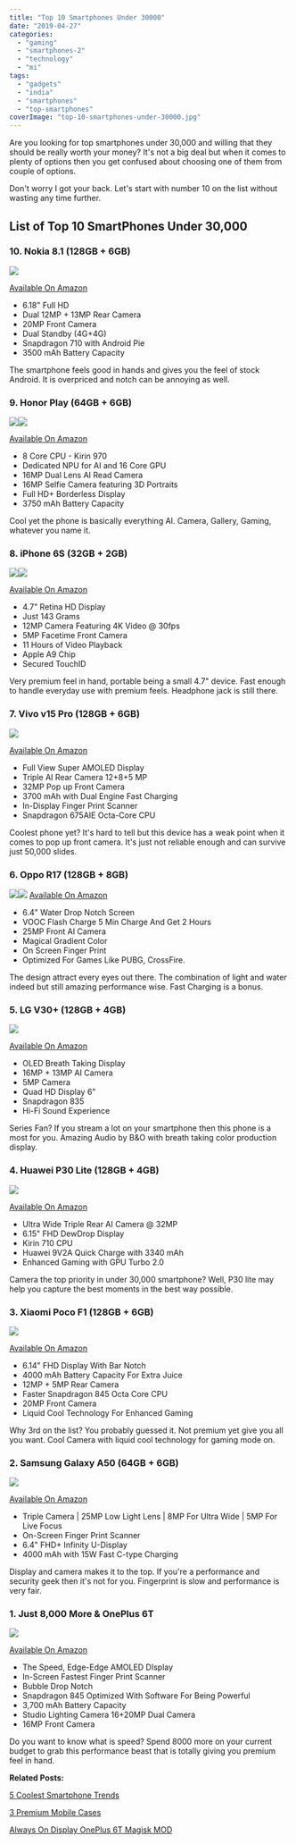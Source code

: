 ```yaml
---
title: "Top 10 Smartphones Under 30000"
date: "2019-04-27"
categories: 
  - "gaming"
  - "smartphones-2"
  - "technology"
  - "mi"
tags: 
  - "gadgets"
  - "india"
  - "smartphones"
  - "top-smartphones"
coverImage: "top-10-smartphones-under-30000.jpg"
---
```


Are you looking for top smartphones under 30,000 and willing that they should be really worth your money? It's not a big deal but when it comes to plenty of options then you get confused about choosing one of them from couple of options.

Don't worry I got your back. Let's start with number 10 on the list without wasting any time further.

## List of Top 10 SmartPhones Under 30,000

### 10\. Nokia 8.1 (128GB + 6GB)

[![](//ws-in.amazon-adsystem.com/widgets/q?_encoding=UTF8&ASIN=B07N8BKY8J&Format=_SL250_&ID=AsinImage&MarketPlace=IN&ServiceVersion=20070822&WS=1&tag=emadsblog-21&language=en_IN)](https://www.amazon.in/Nokia-8-1-Storage-Additional-Exchange/dp/B07N8BKY8J/ref=as_li_ss_il?fst=as:off&pf_rd_i=1389401031&pf_rd_m=A1K21FY43GMZF8&pf_rd_p=702d9d85-f579-42b1-a2a4-8f5ce8b53266&pf_rd_r=NPA4XQ678232RJ52S7B3&pf_rd_s=merchandised-search-2&pf_rd_t=101&qid=1556399002&refinements=p_36:1500000-99999999&rnid=1389432031&s=electronics&sr=1-59&linkCode=li3&tag=emadsblog-21&linkId=9597f2d8f5c532caa08021a75aac4fbf&language=en_IN)

[Available On Amazon](https://amzn.to/2UGGdGk)

- 6.18" Full HD
- Dual 12MP + 13MP Rear Camera
- 20MP Front Camera
- Dual Standby (4G+4G)
- Snapdragon 710 with Android Pie
- 3500 mAh Battery Capacity

The smartphone feels good in hands and gives you the feel of stock Android. It is overpriced and notch can be annoying as well.

### 9\. Honor Play (64GB + 6GB)

[![](//ws-in.amazon-adsystem.com/widgets/q?_encoding=UTF8&ASIN=B077PWB22T&Format=_SL250_&ID=AsinImage&MarketPlace=IN&ServiceVersion=20070822&WS=1&tag=emadsblog-21&language=en_IN)](https://www.amazon.in/Honor-Play-Midnight-Black-64GB/dp/B077PWB22T/ref=as_li_ss_il?fst=as:off&pf_rd_i=1389401031&pf_rd_m=A1K21FY43GMZF8&pf_rd_p=702d9d85-f579-42b1-a2a4-8f5ce8b53266&pf_rd_r=NPA4XQ678232RJ52S7B3&pf_rd_s=merchandised-search-2&pf_rd_t=101&qid=1556398498&refinements=p_36:1500000-99999999&rnid=1389432031&s=electronics&sr=1-23&linkCode=li3&tag=emadsblog-21&linkId=3923fdeb80842b2ddd28eaff85b20218&language=en_IN)![](https://ir-in.amazon-adsystem.com/e/ir?t=emadsblog-21&language=en_IN&l=li3&o=31&a=B077PWB22T)

[Available On Amazon](https://amzn.to/2XRebJY)

- 8 Core CPU - Kirin 970
- Dedicated NPU for AI and 16 Core GPU
- 16MP Dual Lens AI Read Camera
- 16MP Selfie Camera featuring 3D Portraits
- Full HD+ Borderless Display
- 3750 mAh Battery Capacity

Cool yet the phone is basically everything AI. Camera, Gallery, Gaming, whatever you name it. 

### 8\. iPhone 6S (32GB + 2GB)

[![](//ws-in.amazon-adsystem.com/widgets/q?_encoding=UTF8&ASIN=B01LXF3SP9&Format=_SL250_&ID=AsinImage&MarketPlace=IN&ServiceVersion=20070822&WS=1&tag=emadsblog-21&language=en_IN)](https://www.amazon.in/Apple-iPhone-6S-Rose-Storage/dp/B01LXF3SP9/ref=as_li_ss_il?fst=as:off&pf_rd_i=1389401031&pf_rd_m=A1K21FY43GMZF8&pf_rd_p=702d9d85-f579-42b1-a2a4-8f5ce8b53266&pf_rd_r=NPA4XQ678232RJ52S7B3&pf_rd_s=merchandised-search-2&pf_rd_t=101&qid=1556399002&refinements=p_36:1500000-99999999&rnid=1389432031&s=electronics&sr=1-50&linkCode=li3&tag=emadsblog-21&linkId=51298cb9b0c60bf625363e88e3904a46&language=en_IN)![](https://ir-in.amazon-adsystem.com/e/ir?t=emadsblog-21&language=en_IN&l=li3&o=31&a=B01LXF3SP9)

[Available On Amazon](https://amzn.to/2GNKhAD)

- 4.7" Retina HD Display
- Just 143 Grams
- 12MP Camera Featuring 4K Video @ 30fps
- 5MP Facetime Front Camera
- 11 Hours of Video Playback
- Apple A9 Chip
- Secured TouchID

Very premium feel in hand, portable being a small 4.7" device. Fast enough to handle everyday use with premium feels. Headphone jack is still there.

### 7\. Vivo v15 Pro (128GB + 6GB)

[![](//ws-in.amazon-adsystem.com/widgets/q?_encoding=UTF8&ASIN=B07KXC1YGG&Format=_SL250_&ID=AsinImage&MarketPlace=IN&ServiceVersion=20070822&WS=1&tag=emadsblog-21&language=en_IN)](https://www.amazon.in/Vivo-Storage-Additional-Exchange-Offers/dp/B07KXC1YGG/ref=as_li_ss_il?crid=18YV3J7HJZ7RO&keywords=vivo+v15pro+mobile+phones&qid=1556400597&s=electronics&sprefix=vivo+,electronics,282&sr=1-1&linkCode=li3&tag=emadsblog-21&linkId=35689749874a4a37cd180cd068ea4010&language=en_IN)

[Available On Amazon](https://amzn.to/2XQuhDD)

- Full View Super AMOLED Display
- Triple AI Rear Camera 12+8+5 MP
- 32MP Pop up Front Camera
- 3700 mAh with Dual Engine Fast Charging
- In-Display Finger Print Scanner
- Snapdragon 675AIE Octa-Core CPU

Coolest phone yet? It's hard to tell but this device has a weak point when it comes to pop up front camera. It's just not reliable enough and can survive just 50,000 slides.

### 6\. Oppo R17 (128GB + 8GB)

[![](//ws-in.amazon-adsystem.com/widgets/q?_encoding=UTF8&ASIN=B07LFQB59M&Format=_SL250_&ID=AsinImage&MarketPlace=IN&ServiceVersion=20070822&WS=1&tag=emadsblog-21&language=en_IN)](https://www.amazon.in/Oppo-R17-Purple-Storage-Offer/dp/B07LFQB59M/ref=as_li_ss_il?fst=as:off&pf_rd_i=1389401031&pf_rd_m=A1K21FY43GMZF8&pf_rd_p=702d9d85-f579-42b1-a2a4-8f5ce8b53266&pf_rd_r=NPA4XQ678232RJ52S7B3&pf_rd_s=merchandised-search-2&pf_rd_t=101&qid=1556400992&refinements=p_36:1500000-99999999&rnid=1389432031&s=electronics&sr=1-95&linkCode=li3&tag=emadsblog-21&linkId=183e2dfad8575454816b06a0ffb80e01&language=en_IN)![](https://ir-in.amazon-adsystem.com/e/ir?t=emadsblog-21&language=en_IN&l=li3&o=31&a=B07LFQB59M) [Available On Amazon](https://amzn.to/2PxUvYI) 

- 6.4" Water Drop Notch Screen
- VOOC Flash Charge 5 Min Charge And Get 2 Hours
- 25MP Front AI Camera
- Magical Gradient Color
- On Screen Finger Print
- Optimized For Games Like PUBG, CrossFire.

The design attract every eyes out there. The combination of light and water indeed but still amazing performance wise. Fast Charging is a bonus.

### 5\. LG V30+ (128GB + 4GB)

[![](//ws-in.amazon-adsystem.com/widgets/q?_encoding=UTF8&ASIN=B07Q36QKSJ&Format=_SL250_&ID=AsinImage&MarketPlace=IN&ServiceVersion=20070822&WS=1&tag=emadsblog-21&language=en_IN)](https://www.amazon.in/LG-V30-Silver-128GB-Storage/dp/B07Q36QKSJ/ref=as_li_ss_il?keywords=lg+phones&qid=1556401676&s=electronics&sr=1-3&linkCode=li3&tag=emadsblog-21&linkId=815ff91bf76cb0471c4fb41a2dc194e3&language=en_IN)

[Available On Amazon](https://amzn.to/2GNLN5N)

- OLED Breath Taking Display
- 16MP + 13MP AI Camera
- 5MP Camera
- Quad HD Display 6"
- Snapdragon 835
- Hi-Fi Sound Experience

Series Fan? If you stream a lot on your smartphone then this phone is a most for you. Amazing Audio by B&O with breath taking color production display.

### 4\. Huawei P30 Lite (128GB + 4GB)

[![](//ws-in.amazon-adsystem.com/widgets/q?_encoding=UTF8&ASIN=B07PT145YT&Format=_SL250_&ID=AsinImage&MarketPlace=IN&ServiceVersion=20070822&WS=1&tag=emadsblog-21&language=en_IN)](https://www.amazon.in/gp/product/B07PT145YT/ref=as_li_ss_il?pf_rd_m=A1K21FY43GMZF8&pf_rd_s=merchandised-search-1&pf_rd_r=FG72SK8YNWRZPSE00BXZ&pf_rd_t=101&pf_rd_p=5ac0c556-5964-44d4-a0b3-32cd75b7def4&pf_rd_i=1389401031&linkCode=li3&tag=emadsblog-21&linkId=02f4deaca5a0874300a1345a4bbfa485&language=en_IN)

[Available On Amazon](https://amzn.to/2PzTlMc)

- Ultra Wide Triple Rear AI Camera @ 32MP
- 6.15" FHD DewDrop Display
- Kirin 710 CPU
- Huawei 9V2A Quick Charge with 3340 mAh
- Enhanced Gaming with GPU Turbo 2.0

Camera the top priority in under 30,000 smartphone? Well, P30 lite may help you capture the best moments in the best way possible.

### 3\. Xiaomi Poco F1 (128GB + 6GB)

[![](//ws-in.amazon-adsystem.com/widgets/q?_encoding=UTF8&ASIN=B07NJMRP1H&Format=_SL250_&ID=AsinImage&MarketPlace=IN&ServiceVersion=20070822&WS=1&tag=emadsblog-21&language=en_IN)](https://www.amazon.in/POCO-Xiaomi-Graphite-Black-RAM/dp/B07NJMRP1H/ref=as_li_ss_il?fst=as:off&pf_rd_i=1389401031&pf_rd_m=A1K21FY43GMZF8&pf_rd_p=702d9d85-f579-42b1-a2a4-8f5ce8b53266&pf_rd_r=NPA4XQ678232RJ52S7B3&pf_rd_s=merchandised-search-2&pf_rd_t=101&qid=1556398972&refinements=p_36:1500000-99999999&rnid=1389432031&s=electronics&sr=1-44&linkCode=li3&tag=emadsblog-21&linkId=c53e6691b5e3615283337b020cb3de0c&language=en_IN)

[Available On Amazon](https://amzn.to/2DFdhsC)

- 6.14" FHD Display With Bar Notch
- 4000 mAh Battery Capacity For Extra Juice
- 12MP + 5MP Rear Camera
- Faster Snapdragon 845 Octa Core CPU
- 20MP Front Camera
- Liquid Cool Technology For Enhanced Gaming

Why 3rd on the list? You probably guessed it. Not premium yet give you all you want. Cool Camera with liquid cool technology for gaming mode on. 

### 2\. Samsung Galaxy A50 (64GB + 6GB)

[![](//ws-in.amazon-adsystem.com/widgets/q?_encoding=UTF8&ASIN=B07KXBMFCN&Format=_SL250_&ID=AsinImage&MarketPlace=IN&ServiceVersion=20070822&WS=1&tag=emadsblog-21&language=en_IN)](https://www.amazon.in/Samsung-Galaxy-Storage-Additional-Exchange/dp/B07KXBMFCN/ref=as_li_ss_il?fst=as:off&pf_rd_i=1389401031&pf_rd_m=A1K21FY43GMZF8&pf_rd_p=702d9d85-f579-42b1-a2a4-8f5ce8b53266&pf_rd_r=SPAGGG79PWXT1Y88MRM5&pf_rd_s=merchandised-search-2&pf_rd_t=101&qid=1556401525&refinements=p_36:1500000-99999999&rnid=1389432031&s=electronics&sr=1-37&linkCode=li3&tag=emadsblog-21&linkId=a69010ddcbdba8dad692a438f6702ac1&language=en_IN)

[Available On Amazon](https://amzn.to/2XNYkvV)

- Triple Camera | 25MP Low Light Lens | 8MP For Ultra Wide | 5MP For Live Focus
- On-Screen Finger Print Scanner
- 6.4" FHD+ Infinity U-Display
- 4000 mAh with 15W Fast C-type Charging

Display and camera makes it to the top. If you're a performance and security geek then it's not for you. Fingerprint is slow and performance is very fair.

### 1\. Just 8,000 More & OnePlus 6T

[![](//ws-in.amazon-adsystem.com/widgets/q?_encoding=UTF8&ASIN=B07DJHV6VZ&Format=_SL250_&ID=AsinImage&MarketPlace=IN&ServiceVersion=20070822&WS=1&tag=emadsblog-21&language=en_IN)](https://www.amazon.in/OnePlus-Mirror-Black-128GB-Storage/dp/B07DJHV6VZ/ref=as_li_ss_il?keywords=oneplus+6t&qid=1556403273&s=electronics&sr=1-2&linkCode=li3&tag=emadsblog-21&linkId=1267cf50f5e2ca63552aa580ce2acdc2&language=en_IN)

[Available On Amazon](https://amzn.to/2PBMvG7)

- The Speed, Edge-Edge AMOLED DIsplay
- In-Screen Fastest Finger Print Scanner
- Bubble Drop Notch
- Snapdragon 845 Optimized With Software For Being Powerful
- 3,700 mAh Battery Capacity
- Studio Lighting Camera 16+20MP Dual Camera
- 16MP Front Camera

Do you want to know what is speed? Spend 8000 more on your current budget to grab this performance beast that is totally giving you premium feel in hand.

**Related Posts:**

[5 Coolest Smartphone Trends](https://sastaeinstein.com/2018/02/5-coolest-smartphone-trends-you-cant-afford-to-ignore.html)

[3 Premium Mobile Cases](https://sastaeinstein.com/2018/11/premium-mobile-cases-companies.html)

[Always On Display OnePlus 6T Magisk MOD](https://sastaeinstein.com/2018/12/root-get-always-on-display-for-oneplus-6t-mod-magisk.html)
